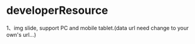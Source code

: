 # developerResource
1、img slide, support PC and mobile tablet.(data url need change to your own's url...)
